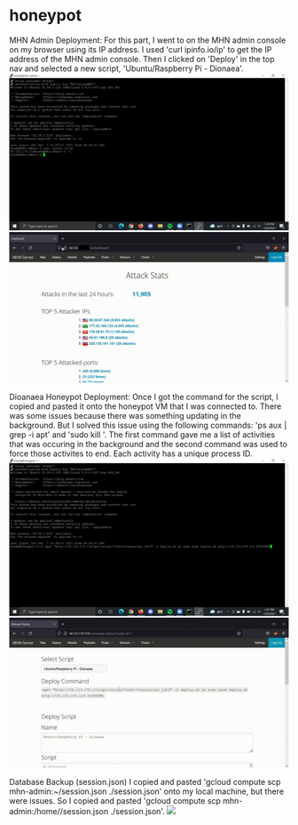 # honeypot

MHN Admin Deployment: 
  For this part, I went to on the MHN admin console on my browser using its IP address. I used 'curl ipinfo.io/ip' to get the IP address of the MHN admin console. Then I clicked on 'Deploy' in the top nav and selected a new script, 'Ubuntu/Raspberry Pi - Dionaea'. 
  <img src="Screenshot (91)_LI_Moment.jpg">
  <img src="deployDash.gif">
  
Dioanaea Honeypot Deployment:
  Once I got the command for the script, I copied and pasted it onto the honeypot VM that I was connected to. There was some issues because there was something updating in the background. But I solved this issue using the following commands: 'ps aux | grep -i apt' and 'sudo kill <process ID>'. The first command gave me a list of activities that was occuring in the background and the second command was used to force those activites to end. Each activity has a unique process ID. 
  <img src="Screenshot (92)_LI_Moment.jpg">
  <img src="deploySensor.gif">
  
Database Backup (session.json)
  I copied and pasted 'gcloud compute scp mhn-admin:~/session.json ./session.json' onto my local machine, but there were issues. So I copied and pasted 'gcloud compute scp mhn-admin:/home/<my name>/session.json ./session.json'. 
  <img src="Screenshot (93).jpg">
